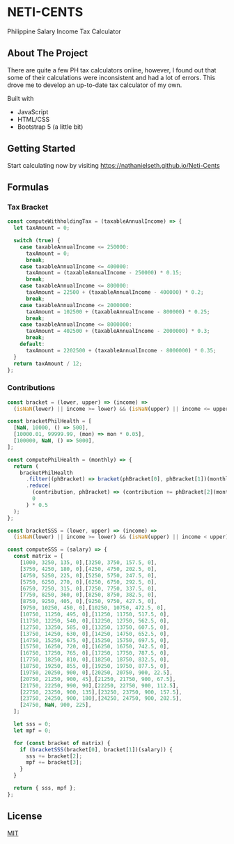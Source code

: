 # NETI-CENTS

Philippine Salary Income Tax Calculator 

## About The Project

There are quite a few PH tax calculators online, however, I found out that some of their calculations were inconsistent and had a lot of errors. This drove me to develop an up-to-date tax calculator of my own.

Built with 
- JavaScript
- HTML/CSS
- Bootstrap 5 (a little bit)


## Getting Started

Start calculating now by visiting https://nathanielseth.github.io/Neti-Cents


## Formulas

### Tax Bracket

```javascript
const computeWithholdingTax = (taxableAnnualIncome) => {
  let taxAmount = 0;

  switch (true) {
    case taxableAnnualIncome <= 250000:
      taxAmount = 0;
      break;
    case taxableAnnualIncome <= 400000:
      taxAmount = (taxableAnnualIncome - 250000) * 0.15;
      break;
    case taxableAnnualIncome <= 800000:
      taxAmount = 22500 + (taxableAnnualIncome - 400000) * 0.2;
      break;
    case taxableAnnualIncome <= 2000000:
      taxAmount = 102500 + (taxableAnnualIncome - 800000) * 0.25;
      break;
    case taxableAnnualIncome <= 8000000:
      taxAmount = 402500 + (taxableAnnualIncome - 2000000) * 0.3;
      break;
    default:
      taxAmount = 2202500 + (taxableAnnualIncome - 8000000) * 0.35;
  }
  return taxAmount / 12;
};
```
### Contributions
```javascript
const bracket = (lower, upper) => (income) =>
  (isNaN(lower) || income >= lower) && (isNaN(upper) || income <= upper);

const bracketPhilHealth = [
  [NaN, 10000, () => 500],
  [10000.01, 99999.99, (mon) => mon * 0.05],
  [100000, NaN, () => 5000],
];

const computePhilHealth = (monthly) => {
  return (
    bracketPhilHealth
      .filter((phBracket) => bracket(phBracket[0], phBracket[1])(monthly))
      .reduce(
        (contribution, phBracket) => (contribution += phBracket[2](monthly)),
        0
      ) * 0.5
  );
};

const bracketSSS = (lower, upper) => (income) =>
  (isNaN(lower) || income >= lower) && (isNaN(upper) || income < upper);

const computeSSS = (salary) => {
  const matrix = [
    [1000, 3250, 135, 0],[3250, 3750, 157.5, 0],
    [3750, 4250, 180, 0],[4250, 4750, 202.5, 0],
    [4750, 5250, 225, 0],[5250, 5750, 247.5, 0],
    [5750, 6250, 270, 0],[6250, 6750, 292.5, 0],
    [6750, 7250, 315, 0],[7250, 7750, 337.5, 0],
    [7750, 8250, 360, 0],[8250, 8750, 382.5, 0],
    [8750, 9250, 405, 0],[9250, 9750, 427.5, 0],
    [9750, 10250, 450, 0],[10250, 10750, 472.5, 0],
    [10750, 11250, 495, 0],[11250, 11750, 517.5, 0],
    [11750, 12250, 540, 0],[12250, 12750, 562.5, 0],
    [12750, 13250, 585, 0],[13250, 13750, 607.5, 0],
    [13750, 14250, 630, 0],[14250, 14750, 652.5, 0],
    [14750, 15250, 675, 0],[15250, 15750, 697.5, 0],
    [15750, 16250, 720, 0],[16250, 16750, 742.5, 0],
    [16750, 17250, 765, 0],[17250, 17750, 787.5, 0],
    [17750, 18250, 810, 0],[18250, 18750, 832.5, 0],
    [18750, 19250, 855, 0],[19250, 19750, 877.5, 0],
    [19750, 20250, 900, 0],[20250, 20750, 900, 22.5],
    [20750, 21250, 900, 45],[21250, 21750, 900, 67.5],
    [21750, 22250, 990, 90],[22250, 22750, 900, 112.5],
    [22750, 23250, 900, 135],[23250, 23750, 900, 157.5],
    [23750, 24250, 900, 180],[24250, 24750, 900, 202.5],
    [24750, NaN, 900, 225],
  ];

  let sss = 0;
  let mpf = 0;

  for (const bracket of matrix) {
    if (bracketSSS(bracket[0], bracket[1])(salary)) {
      sss += bracket[2];
      mpf += bracket[3];
    }
  }

  return { sss, mpf };
};
```

## License

[MIT](https://choosealicense.com/licenses/mit/)
